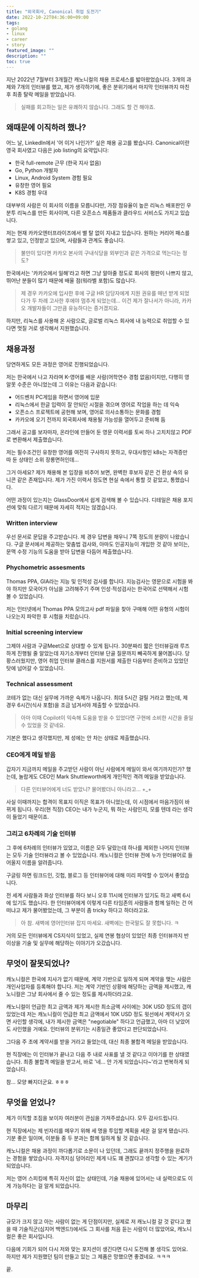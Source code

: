 ```yaml
---
title: "외국회사, Canonical 취업 도전기"
date: 2022-10-22T04:36:00+09:00
tags:
- golang
- linux
- career
- story
featured_image: ""
description: ""
toc: true
---
```


지난 2022년 7월부터 3개월간 캐노니컬의 채용 프로세스를 밟아왔었습니다.
3개의 과제와 7개의 인터뷰를 했고, 제가 생각하기에,
좋은 분위기에서 마지막 인터뷰까지 마친 후 최종 탈락 메일을 받았습니다.

> 실패를 회고하는 일은 유쾌하지 않습니다. 그래도 할 건 해야죠.

## 왜때문에 이직하려 했나?

어느 날, LinkedIn에서 '어 이거 나인가?' 싶은 채용 공고를 봤습니다.
Canonical이란 영국 회사였고 다음은 job listing의 요약입니다:

- 한국 full-remote 근무 (한국 지사 없음)
- Go, Python 개발자
- Linux, Android System 경험 필요
- 유창한 영어 필요
- K8S 경험 우대

대부부의 사람은 이 회사의 이름을 모릅니다만, 가장 점유율이 높은 리눅스 배포판인
우분투 리눅스를 만든 회사이며, 다른 오픈소스 제품들과 클라우드 서비스도 가지고 있습니다.

저는 현재 카카오엔터프라이즈에서 별 탈 없이 지내고 있습니다.
원하는 커리어 패스를 쌓고 있고, 인정받고 있으며, 사람들과 관계도 좋습니다.

> 불만이 있다면 카카오 본사의 구내식당을 외부인과 같은 가격으로 먹는다는 정도?

한국에서는 '카카오에서 일해'라고 하면 그냥 알아줄 정도로 회사의 평판이 나쁘지 않고,
뛰어난 분들이 많기 때문에 배울 점(워라벨 포함)도 많습니다.

> 제 경우 카카오에 입사한 후에 구글 HR 담당자에게 지원 권유를 매년 받게 되었다가
> 두 차례 고사한 후에야 멈추게 되었는데...
> 이건 제가 잘나서가 아니라, 카카오 개발자들이 그만큼 유능하다는 증거겠지요.

하지만, 리눅스를 사용해 온 사람으로,
글로벌 리눅스 회사에 내 능력으로 취업할 수 있다면 멋질 거로 생각해서 지원했습니다.


## 채용과정

당연하게도 모든 과정은 영어로 진행되었습니다.

저는 한국에서 나고 자라며 K-영어를 배운 사람(어학연수 경험 없음)이지만,
다행히 영알못 수준은 아니었는데 그 이유는 다음과 같습니다:

- 어드벤처 PC게임을 하면서 영어에 입문
- 리눅스에서 한글 입력이 잘 안되던 시절을 겪으며 영어로 작업을 하는 데 익숙
- 오픈소스 프로젝트에 공헌해 보며, 영어로 의사소통하는 문화를 경험
- 카카오에 오기 전까지 외국회사에 채용될 가능성을 열어두고 준비해 둠

그래서 공고를 보자마자,
온라인에 만들어 둔 영문 이력서를 토씨 하나 고치치않고 PDF로 변환해서 제출했습니다.

저는 필수조건인 유창한 영어를 여전히 구사하지 못하고,
우대사항인 k8s는 자격증만 따 둔 상태인 소위 장롱면허인데...

그거 아세요? 제가 채용해 본 입장을 비추어 보면,
완벽한 후보자 같은 건 환상 속의 유니콘 같은 존재입니다.
제가 가진 이력서 정도면 현실 속에서 통할 것 같았고, 통했습니다.

어떤 과정이 있는지는 GlassDoor에서 쉽게 검색해 볼 수 있습니다.
디테일은 채용 포지션에 맞춰 다르기 때문에 자세히 적지는 않겠습니다.


### Written interview

우선 문서로 문답을 주고받습니다. 제 경우 답변을 채우니 7쪽 정도의 분량이 나왔습니다.
구글 문서에서 제공하는 맞춤법 검사와, 아마도 인공지능이 개입한 것 같아 보이는, 문맥 수정 기능의 도움을 받아
답변을 다듬어 제출했습니다.

### Phychometric assesments

Thomas PPA, GIA라는 지능 및 인적성 검사를 합니다. 지능검사는 영문으로 시험을 봐야 하지만 모국어가 아님을
고려해주기 주며 인성·적성검사는 한국어로 선택해서 시험 볼 수 있었습니다.

저는 인터넷에서 Thomas PPA 모의고사 pdf 파일을 찾아 구매해 어떤 유형의 시험이 나오는지 파악한 후 시험을 치렀습니다.

### Initial screening interview

그제야 사람과 구글Meet으로 상대할 수 있게 됩니다. 30분짜리 짧은 인터뷰길래 루즈하게 진행될 줄 알았는데
자기소개부터 인터뷰 단골 질문까지 빼곡하게 물어봅니다.
당황스러웠지만, 영어 취업 인터뷰 클래스를 지원서를 제출한 다음부터 준비하고 있었던 탓에 넘어갈 수 있었습니다.

### Technical assessment

코테가 없는 대신 실무에 가까운 숙제가 나옵니다. 최대 5시간 걸릴 거라고 했는데, 제 경우 6시간(식사 포함)을 조금
넘겨서야 제출할 수 있었습니다.

> 아마 이때 Copilot이 익숙해 도움을 받을 수 있었다면 구현에 소비한 시간을 줄일 수 있었을 것 같네요.

기본은 했다고 생각했지만, 제 성에는 안 차는 상태로 제출했습니다.

### CEO에게 메일 받음

갑자기 지금까지 메일을 주고받던 사람이 아닌 사람에게 메일이 와서 여기까지인가? 했는데,
놀랍게도 CEO인 Mark Shuttleworth에게 개인적인 격려 메일을 받았습니다.

> 다른 인터뷰어에게 너도 받았니? 물어봤더니 아니라고... +_+

사실 이때까지는 합격이 목표지 이직은 목표가 아니었는데, 이 시점에서 마음가짐이 바뀌게 됩니다.
우리(현 직장) CEO는 내가 누군지, 뭐 하는 사람인지, 모를 텐데 라는 생각이 들었기 때문이죠.


### 그리고 6차례의 기술 인터뷰

그 후에 6차례의 인터뷰가 있었고, 이름은 모두 달랐는데 하나를 제외한 나머지 인터뷰는 모두 기술 인터뷰라고 볼 수 있었습니다.
캐노니컬은 인터뷰 전에 누가 인터뷰어로 들어올지 이름을 알려줍니다.

구글링 하면 링크드인, 깃헙, 블로그 등 인터뷰어에 대해 미리 파악할 수 있어서 좋았습니다.

전 세계 사람들과 화상 인터뷰를 하다 보니 오후 11시에 인터뷰가 있기도 하고 새벽 6시에 있기도 했습니다. 한 인터뷰어에게
이렇게 다른 타임존의 사람들과 함께 일하는 건 어떠냐고 제가 물어봤었는데, 그 부분이 좀 tricky 하다고 하더라고요.

> 아 참. 새벽에 영어인터뷰 잡지 마세요. 새벽에는 한국말도 잘 못합니다. ㅋ

거의 모든 인터뷰에게 CS지식이 있었고,
실제 연봉 협상이 있었던 최종 인터뷰까지 반 이상을 기술 및 실무에 해당하는 이야기가 오갔습니다.


## 무엇이 잘못되었나?

캐노니컬은 한국에 지사가 없기 때문에, 계약 기반으로 일하게 되며 계약을 맺는 사람은 개인사업자를 등록해야 합니다.
저는 계약 기반인 상황에 해당하는 금액을 제시했고, 캐노니컬은 그냥 회사에서 줄 수 있는 정도를 제시하더라고요.

캐노니컬이 언급한 최고 금액과 제가 제시한 최소금액 사이에는 30K USD 정도의 갭이 있었는데
저는 캐노니컬이 언급한 최고 금액에서 10K USD 정도 윗선에서 계약서가 오면 사인할 생각에,
내가 제시한 금액은 "negotiable" 하다고 언급했고, 아마 더 낮았어도 사인했을 거예요.
인터뷰의 분위기는 시종일관 좋았다고 판단되었습니다.

그다음 주 초에 계약서를 받을 거라고 들었는데, 대신 최종 불합격 메일을 받았습니다.

현 직장에는 이 인터뷰가 끝나고 다음 주 내로 사표를 낼 것 같다고 이야기를 한 상태였습니다.
최종 불합격 메일을 받고서, 바로 '네... 안 가게 되었습니다~'라고 번복하게 되었습니다.

참... 모양 빠지더군요. ㅎㅎㅎ


## 무엇을 얻었나?

제가 이직할 조짐을 보이자 여러분이 관심을 가져주셨습니다. 모두 감사드립니다.

현 직장에서는 제 빈자리를 메우기 위해 세 명을 투입할 계획을 세운 걸 알게 됐습니다.
기분 좋은 일이며, 이분들 중 두 분과는 함께 일하게 될 것 같습니다.

캐노니컬은 채용 과정이 까다롭기로 소문이 나 있던데, 그래도 끝까지 정주행을 완료하는 경험을 쌓았습니다.
자격지심 덩어리인 제게 나도 꽤 괜찮다고 생각할 수 있는 계기가 되었습니다.

저는 영어 스피킹에 특히 자신이 없는 상태인데,
기술 채용에 있어서는 내 실력으로도 이게 가능하다는 걸 알게 되었습니다.


## 마무리

규모가 크지 않고 아는 사람이 없는 게 단점이지만, 실제로 저 캐노니컬 갈 것 같다고 했을 때
기술직군(심지어 백엔드!)에서도 그 회사를 처음 듣는 사람이 더 많았어요,
캐노니컬은 좋은 회사입니다.

다음에 기회가 되어 다시 저와 맞는 포지션이 생긴다면 다시 도전해 볼 생각도 있어요.
하지만 제가 지원했던 팀이 만들고 있는 그 제품은 망했으면 좋겠네요. ㅋㅋㅋ

끝.